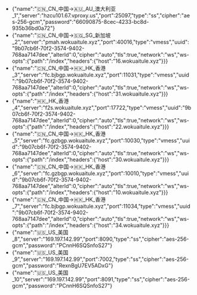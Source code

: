   - {"name":"🇨🇳_CN_中国->🇦🇺_AU_澳大利亚_1","server":"hzcu101.67.vproxy.us","port":25097,"type":"ss","cipher":"aes-256-gcm","password":"66090875-8cec-4233-bc8d-935b36bd0a72"}
  - {"name":"🇨🇳_CN_中国->🇸🇬_SG_新加坡_2","server":"pmah.wokuaitule.xyz","port":40016,"type":"vmess","uuid":"9b07cb6f-70f2-3574-9402-768aa7147dee","alterId":0,"cipher":"auto","tls":true,"network":"ws","ws-opts":{"path":"/index","headers":{"host":"16.wokuaitule.xyz"}}}
  - {"name":"🇨🇳_CN_中国->🇭🇰_HK_香港_3","server":"fc.bjbgp.wokuaitule.xyz","port":11031,"type":"vmess","uuid":"9b07cb6f-70f2-3574-9402-768aa7147dee","alterId":0,"cipher":"auto","tls":true,"network":"ws","ws-opts":{"path":"/index","headers":{"host":"31.wokuaitule.xyz"}}}
  - {"name":"🇭🇰_HK_香港_4","server":"f2s.wokuaitule.xyz","port":17722,"type":"vmess","uuid":"9b07cb6f-70f2-3574-9402-768aa7147dee","alterId":0,"cipher":"auto","tls":true,"network":"ws","ws-opts":{"path":"/index","headers":{"host":"22.wokuaitule.xyz"}}}
  - {"name":"🇨🇳_CN_中国->🇭🇰_HK_香港_5","server":"fc.gzbgp.wokuaitule.xyz","port":10030,"type":"vmess","uuid":"9b07cb6f-70f2-3574-9402-768aa7147dee","alterId":0,"cipher":"auto","tls":true,"network":"ws","ws-opts":{"path":"/index","headers":{"host":"30.wokuaitule.xyz"}}}
  - {"name":"🇨🇳_CN_中国->🇭🇰_HK_香港_6","server":"fc.gzbgp.wokuaitule.xyz","port":10010,"type":"vmess","uuid":"9b07cb6f-70f2-3574-9402-768aa7147dee","alterId":0,"cipher":"auto","tls":true,"network":"ws","ws-opts":{"path":"/index","headers":{"host":"10.wokuaitule.xyz"}}}
  - {"name":"🇨🇳_CN_中国->🇭🇰_HK_香港_7","server":"fc.bjbgp.wokuaitule.xyz","port":11034,"type":"vmess","uuid":"9b07cb6f-70f2-3574-9402-768aa7147dee","alterId":0,"cipher":"auto","tls":true,"network":"ws","ws-opts":{"path":"/index","headers":{"host":"34.wokuaitule.xyz"}}}
  - {"name":"🇺🇸_US_美国_8","server":"169.197.142.99","port":8090,"type":"ss","cipher":"aes-256-gcm","password":"PCnnH6SQSnfoS27"}
  - {"name":"🇺🇸_US_美国_9","server":"169.197.142.99","port":7002,"type":"ss","cipher":"aes-256-gcm","password":"RexnBgU7EV5ADxG"}
  - {"name":"🇺🇸_US_美国_10","server":"169.197.142.99","port":8091,"type":"ss","cipher":"aes-256-gcm","password":"PCnnH6SQSnfoS27"}
